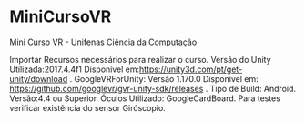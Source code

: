 # MiniCursoVR
Mini Curso VR - Unifenas Ciência da Computação

Importar Recursos necessários para realizar o curso.
Versão do Unity Utilizada:2017.4.4f1 Disponível em:https://unity3d.com/pt/get-unity/download .
GoogleVRForUnity: Versão 1.170.0 Disponível em: https://github.com/googlevr/gvr-unity-sdk/releases .
Tipo de Build: Android.
Versão:4.4 ou Superior.
Óculos Utilizado: GoogleCardBoard.
Para testes verificar existência do sensor Giróscopio.
